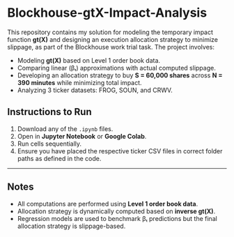 # Blockhouse-gtX-Impact-Analysis
This repository contains my solution for modeling the temporary impact function **gt(X)** and designing an execution allocation strategy to minimize slippage, as part of the Blockhouse work trial task.
The project involves:
- Modeling **gt(X)** based on Level 1 order book data.
- Comparing linear (βₜ) approximations with actual computed slippage.
- Developing an allocation strategy to buy **S = 60,000 shares** across **N = 390 minutes** while minimizing total impact.
- Analyzing 3 ticker datasets: FROG, SOUN, and CRWV.


## Instructions to Run
1. Download any of the `.ipynb` files.
2. Open in **Jupyter Notebook** or **Google Colab**.
3. Run cells sequentially.
4. Ensure you have placed the respective ticker CSV files in correct folder paths as defined in the code.

---

## Notes
- All computations are performed using **Level 1 order book data**.
- Allocation strategy is dynamically computed based on **inverse gt(X)**.
- Regression models are used to benchmark βₜ predictions but the final allocation strategy is slippage-based.
